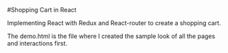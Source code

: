 #Shopping Cart in React

Implementing React with Redux and React-router to create a shopping cart.

The demo.html is the file where I created the sample look of all the pages and interactions first.

